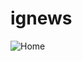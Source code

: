 # ignews
![Home](https://user-images.githubusercontent.com/56945282/113466645-cd9f7100-9413-11eb-838e-0b09e3656894.png)
